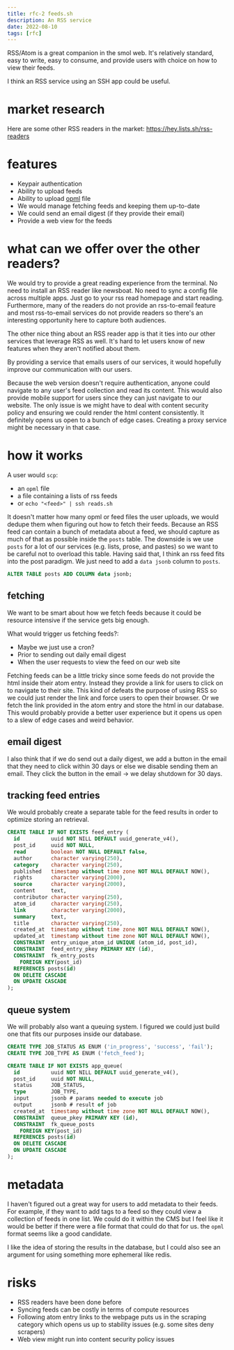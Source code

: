 ```yaml
---
title: rfc-2 feeds.sh
description: An RSS service
date: 2022-08-10
tags: [rfc]
---
```


RSS/Atom is a great companion in the smol web. It's relatively standard, easy to
write, easy to consume, and provide users with choice on how to view their
feeds.

I think an RSS service using an SSH app could be useful.

# market research

Here are some other RSS readers in the market: https://hey.lists.sh/rss-readers

# features

- Keypair authentication
- Ability to upload feeds
- Ability to upload [opml](https://en.wikipedia.org/wiki/OPML) file
- We would manage fetching feeds and keeping them up-to-date
- We could send an email digest (if they provide their email)
- Provide a web view for the feeds

# what can we offer over the other readers?

We would try to provide a great reading experience from the terminal. No need to
install an RSS reader like newsboat. No need to sync a config file across
multiple apps. Just go to your rss read homepage and start reading. Furthermore,
many of the readers do not provide an rss-to-email feature and most rss-to-email
services do not provide readers so there's an interesting opportunity here to
capture both audiences.

The other nice thing about an RSS reader app is that it ties into our other
services that leverage RSS as well. It's hard to let users know of new features
when they aren't notified about them.

By providing a service that emails users of our services, it would hopefully
improve our communication with our users.

Because the web version doesn't require authentication, anyone could navigate to
any user's feed collection and read its content. This would also provide mobile
support for users since they can just navigate to our website. The only issue is
we might have to deal with content security policy and ensuring we could render
the html content consistently. It definitely opens us open to a bunch of edge
cases. Creating a proxy service might be necessary in that case.

# how it works

A user would `scp`:

- an `opml` file
- a file containing a lists of rss feeds
- or `echo "<feed>" | ssh reads.sh`

It doesn't matter how many opml or feed files the user uploads, we would dedupe
them when figuring out how to fetch their feeds. Because an RSS feed can contain
a bunch of metadata about a feed, we should capture as much of that as possible
inside the `posts` table. The downside is we use `posts` for a lot of our
services (e.g. lists, prose, and pastes) so we want to be careful not to
overload this table. Having said that, I think an rss feed fits into the post
paradigm. We just need to add a `data jsonb` column to `posts`.

```sql
ALTER TABLE posts ADD COLUMN data jsonb;
```

## fetching

We want to be smart about how we fetch feeds because it could be resource
intensive if the service gets big enough.

What would trigger us fetching feeds?:

- Maybe we just use a cron?
- Prior to sending out daily email digest
- When the user requests to view the feed on our web site

Fetching feeds can be a little tricky since some feeds do not provide the html
inside their atom entry. Instead they provide a link for users to click on to
navigate to their site. This kind of defeats the purpose of using RSS so we
could just render the link and force users to open their browser. Or we fetch
the link provided in the atom entry and store the html in our database. This
would probably provide a better user experience but it opens us open to a slew
of edge cases and weird behavior.

## email digest

I also think that if we do send out a daily digest, we add a button in the email
that they need to click within 30 days or else we disable sending them an email.
They click the button in the email -> we delay shutdown for 30 days.

## tracking feed entries

We would probably create a separate table for the feed results in order to
optimize storing an retrieval.

```sql
CREATE TABLE IF NOT EXISTS feed_entry (
  id          uuid NOT NILL DEFAULT uuid_generate_v4(),
  post_id     uuid NOT NULL,
  read        boolean NOT NULL DEFAULT false,
  author      character varying(250),
  category    character varying(250),
  published   timestamp without time zone NOT NULL DEFAULT NOW(),
  rights      character varying(2000),
  source      character varying(2000),
  content     text,
  contributor character varying(250),
  atom_id     character varying(250),
  link        character varying(2000),
  summary     text,
  title       character varying(250),
  created_at  timestamp without time zone NOT NULL DEFAULT NOW(),
  updated_at  timestamp without time zone NOT NULL DEFAULT NOW(),
  CONSTRAINT  entry_unique_atom_id UNIQUE (atom_id, post_id),
  CONSTRAINT  feed_entry_pkey PRIMARY KEY (id),
  CONSTRAINT  fk_entry_posts
    FOREIGN KEY(post_id)
  REFERENCES posts(id)
  ON DELETE CASCADE
  ON UPDATE CASCADE
);
```

## queue system

We will probably also want a queuing system. I figured we could just build one
that fits our purposes inside our database.

```sql
CREATE TYPE JOB_STATUS AS ENUM ('in_progress', 'success', 'fail');
CREATE TYPE JOB_TYPE AS ENUM ('fetch_feed');

CREATE TABLE IF NOT EXISTS app_queue(
  id          uuid NOT NILL DEFAULT uuid_generate_v4(),
  post_id     uuid NOT NULL,
  status      JOB_STATUS,
  type        JOB_TYPE,
  input       jsonb # params needed to execute job
  output      jsonb # result of job
  created_at  timestamp without time zone NOT NULL DEFAULT NOW(),
  CONSTRAINT  queue_pkey PRIMARY KEY (id),
  CONSTRAINT  fk_queue_posts
    FOREIGN KEY(post_id)
  REFERENCES posts(id)
  ON DELETE CASCADE
  ON UPDATE CASCADE
);
```

# metadata

I haven't figured out a great way for users to add metadata to their feeds. For
example, if they want to add tags to a feed so they could view a collection of
feeds in one list. We could do it within the CMS but I feel like it would be
better if there were a file format that could do that for us. the `opml` format
seems like a good candidate.

I like the idea of storing the results in the database, but I could also see an
argument for using something more ephemeral like redis.

# risks

- RSS readers have been done before
- Syncing feeds can be costly in terms of compute resources
- Following atom entry links to the webpage puts us in the scraping category
  which opens us up to stability issues (e.g. some sites deny scrapers)
- Web view might run into content security policy issues
